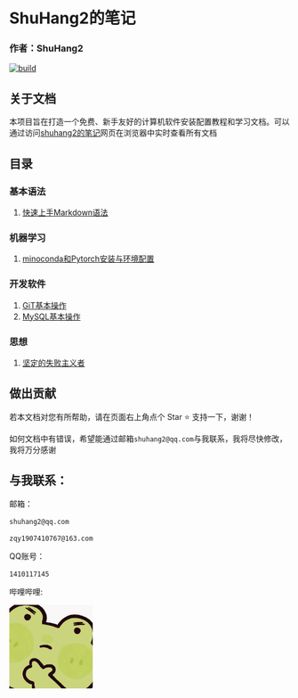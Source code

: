 # ShuHang2的笔记

### 作者：ShuHang2
[![build](https://github.com/Anduin2017/HowToCook/actions/workflows/build.yml/badge.svg)](https://github.com/ShuHang2/ShuHang2.github.io)

## 关于文档

本项目旨在打造一个免费、新手友好的计算机软件安装配置教程和学习文档。可以通过访问[shuhang2的笔记](https://shuhang2.github.io/)网页在浏览器中实时查看所有文档

## 目录

### 基本语法
1. [快速上手Markdown语法](/Markdown/Markdown基本语法.md)

### 机器学习
1. [minoconda和Pytorch安装与环境配置](Pytorch/Pytorch.MD)
### 开发软件
1. [GiT基本操作](/Git/GIT.MD)
2. [MySQL基本操作](/MySQL/MySQL.MD)

### 思想
1. [坚定的失败主义者](/Idea/坚定的失败主义者.md)

## 做出贡献

若本文档对您有所帮助，请在页面右上角点个 Star ⭐ 支持一下，谢谢！

如何文档中有错误，希望能通过邮箱`shuhang2@qq.com`与我联系，我将尽快修改，我将万分感谢

## 与我联系：

邮箱：

```
shuhang2@qq.com
```

```
zqy1907410767@163.com
```

QQ账号：
```
1410117145
```

哔哩哔哩:

<a href="https://space.bilibili.com/85119525?spm_id_from=333.1007.0.0">
<img src="./Att/pp.jpeg" alt="BiliBili" width="150" height=auto>
</a>